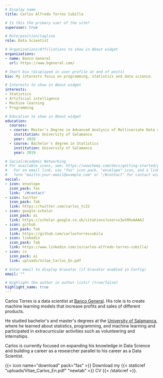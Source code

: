 ```yaml
---
# Display name
title: Carlos Alfredo Torres Cubilla

# Is this the primary user of the site?
superuser: true

# Role/position/tagline
role: Data Scientist

# Organizations/Affiliations to show in About widget
organizations:
- name: Banco General
  url: https://www.bgeneral.com/

# Short bio (displayed in user profile at end of posts)
bio: My interests focus on programming, statistics and data science.

# Interests to show in About widget
interests:
- Statistics
- Artificial intelligence
- Machine learning
- Programming

# Education to show in About widget
education:
  courses:
  - course: Master's Degree in Advanced Analysis of Multivariate Data and Big Data
    institution: University of Salamanca
    year: 2020
  - course: Bachelor's degree in Statistics
    institution: University of Salamanca
    year: 2019

# Social/Academic Networking
# For available icons, see: https://wowchemy.com/docs/getting-started/page-builder/#icons
#   For an email link, use "fas" icon pack, "envelope" icon, and a link in the
#   form "mailto:your-email@example.com" or "/#contact" for contact widget.
social:
- icon: envelope
  icon_pack: fas
  link: '/#contact'
- icon: twitter
  icon_pack: fab
  link: https://twitter.com/carlos_tc22
- icon: google-scholar  
  icon_pack: ai
  link: https://scholar.google.co.uk/citations?user=sIwtMXoAAAAJ
- icon: github
  icon_pack: fab
  link: https://github.com/carlostorrescubila
- icon: linkedin
  icon_pack: fab
  link: https://www.linkedin.com/in/carlos-alfredo-torres-cubilla/
- icon: cv
  icon_pack: ai
  link: uploads/Vitae_Carlos_En.pdf

# Enter email to display Gravatar (if Gravatar enabled in Config)
email: ""

# Highlight the author in author lists? (true/false)
highlight_name: true
---
```


Carlos Torres is a data scientist at [Banco General](https://www.bgeneral.com/). His role is to create machine learning models that increase profits and sales of different products.

He studied bachelor's and master's degrees at the [University of Salamanca](), where he learned about statistics, programming, and machine learning and participated in extracurricular activities such as volunteering and internships.

Carlos is currently focused on expanding his knowledge in Data Science and building a career as a researcher parallel to his career as a Data Scientist.

{{< icon name="download" pack="fas" >}} Download my {{< staticref "uploads/Vitae_Carlos_En.pdf" "newtab" >}} CV {{< /staticref >}}.
